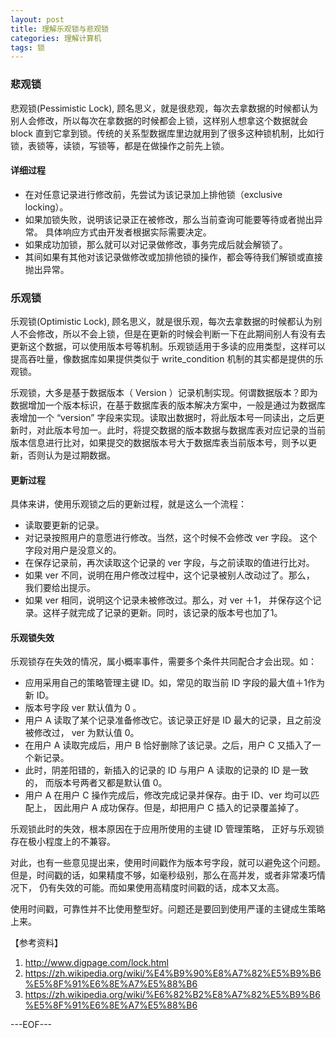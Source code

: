 ```yaml
---
layout: post
title: 理解乐观锁与悲观锁
categories: 理解计算机
tags: 锁
---
```


### 悲观锁

悲观锁(Pessimistic Lock), 顾名思义，就是很悲观，每次去拿数据的时候都认为别人会修改，所以每次在拿数据的时候都会上锁，这样别人想拿这个数据就会 block 直到它拿到锁。传统的关系型数据库里边就用到了很多这种锁机制，比如行锁，表锁等，读锁，写锁等，都是在做操作之前先上锁。

#### 详细过程

- 在对任意记录进行修改前，先尝试为该记录加上排他锁（exclusive locking）。
- 如果加锁失败，说明该记录正在被修改，那么当前查询可能要等待或者抛出异常。 具体响应方式由开发者根据实际需要决定。
- 如果成功加锁，那么就可以对记录做修改，事务完成后就会解锁了。
- 其间如果有其他对该记录做修改或加排他锁的操作，都会等待我们解锁或直接抛出异常。

### 乐观锁

乐观锁(Optimistic Lock), 顾名思义，就是很乐观，每次去拿数据的时候都认为别人不会修改，所以不会上锁，但是在更新的时候会判断一下在此期间别人有没有去更新这个数据，可以使用版本号等机制。乐观锁适用于多读的应用类型，这样可以提高吞吐量，像数据库如果提供类似于 write_condition 机制的其实都是提供的乐观锁。

乐观锁，大多是基于数据版本（ Version ）记录机制实现。何谓数据版本？即为数据增加一个版本标识，在基于数据库表的版本解决方案中，一般是通过为数据库表增加一个 “version” 字段来实现。读取出数据时，将此版本号一同读出，之后更新时，对此版本号加一。此时，将提交数据的版本数据与数据库表对应记录的当前版本信息进行比对，如果提交的数据版本号大于数据库表当前版本号，则予以更新，否则认为是过期数据。

#### 更新过程

具体来讲，使用乐观锁之后的更新过程，就是这么一个流程：

- 读取要更新的记录。
- 对记录按照用户的意愿进行修改。当然，这个时候不会修改 ver 字段。 这个字段对用户是没意义的。
- 在保存记录前，再次读取这个记录的 ver 字段，与之前读取的值进行比对。
- 如果 ver 不同，说明在用户修改过程中，这个记录被别人改动过了。那么， 我们要给出提示。
- 如果 ver 相同，说明这个记录未被修改过。那么，对 ver ＋1， 并保存这个记录。这样子就完成了记录的更新。同时，该记录的版本号也加了1。

#### 乐观锁失效

乐观锁存在失效的情况，属小概率事件，需要多个条件共同配合才会出现。如：

- 应用采用自己的策略管理主键 ID。如，常见的取当前 ID 字段的最大值＋1作为新 ID。
- 版本号字段 ver 默认值为 0 。
- 用户 A 读取了某个记录准备修改它。该记录正好是 ID 最大的记录，且之前没被修改过， ver 为默认值 0。
- 在用户 A 读取完成后，用户 B 恰好删除了该记录。之后，用户 C 又插入了一个新记录。
- 此时，阴差阳错的，新插入的记录的 ID 与用户 A 读取的记录的 ID 是一致的， 而版本号两者又都是默认值 0。
- 用户 A 在用户 C 操作完成后，修改完成记录并保存。由于 ID、ver 均可以匹配上， 因此用户 A 成功保存。但是，却把用户 C 插入的记录覆盖掉了。

乐观锁此时的失效，根本原因在于应用所使用的主键 ID 管理策略， 正好与乐观锁存在极小程度上的不兼容。

对此，也有一些意见提出来，使用时间戳作为版本号字段，就可以避免这个问题。 但是，时间戳的话，如果精度不够，如毫秒级别，那么在高并发，或者非常凑巧情况下， 仍有失效的可能。而如果使用高精度时间戳的话，成本又太高。

使用时间戳，可靠性并不比使用整型好。问题还是要回到使用严谨的主键成生策略上来。

【参考资料】

1. http://www.digpage.com/lock.html
2. https://zh.wikipedia.org/wiki/%E4%B9%90%E8%A7%82%E5%B9%B6%E5%8F%91%E6%8E%A7%E5%88%B6
3. https://zh.wikipedia.org/wiki/%E6%82%B2%E8%A7%82%E5%B9%B6%E5%8F%91%E6%8E%A7%E5%88%B6

---EOF---
